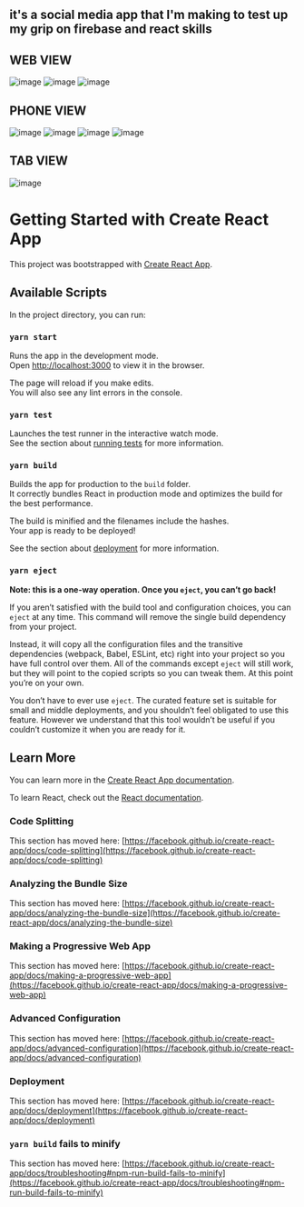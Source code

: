 ## it's a social media app that I'm making to test up my grip on firebase and react skills
## WEB VIEW

![image](https://user-images.githubusercontent.com/62583380/117466680-a129c800-af70-11eb-9a2e-bdabbb4b3f5c.png)
![image](https://user-images.githubusercontent.com/62583380/117466922-d6ceb100-af70-11eb-8b0e-b435ab2be7dd.png)
![image](https://user-images.githubusercontent.com/62583380/117466971-e4843680-af70-11eb-8f56-6610708f9f2a.png)

## PHONE VIEW

![image](https://user-images.githubusercontent.com/62583380/117467064-f82f9d00-af70-11eb-9bbf-94362a00cb74.png)
![image](https://user-images.githubusercontent.com/62583380/117467110-0382c880-af71-11eb-8069-29269d5d6b71.png)
![image](https://user-images.githubusercontent.com/62583380/117468010-e4d10180-af71-11eb-9e18-18c96431d2b2.png)
![image](https://user-images.githubusercontent.com/62583380/117468367-3bd6d680-af72-11eb-9237-15ab73218ecc.png)

## TAB VIEW
![image](https://user-images.githubusercontent.com/62583380/117467327-34fb9400-af71-11eb-918b-442a9a84e4da.png)



# Getting Started with Create React App

This project was bootstrapped with [Create React App](https://github.com/facebook/create-react-app).

## Available Scripts

In the project directory, you can run:

### `yarn start`

Runs the app in the development mode.\
Open [http://localhost:3000](http://localhost:3000) to view it in the browser.

The page will reload if you make edits.\
You will also see any lint errors in the console.

### `yarn test`

Launches the test runner in the interactive watch mode.\
See the section about [running tests](https://facebook.github.io/create-react-app/docs/running-tests) for more information.

### `yarn build`

Builds the app for production to the `build` folder.\
It correctly bundles React in production mode and optimizes the build for the best performance.

The build is minified and the filenames include the hashes.\
Your app is ready to be deployed!

See the section about [deployment](https://facebook.github.io/create-react-app/docs/deployment) for more information.

### `yarn eject`

**Note: this is a one-way operation. Once you `eject`, you can’t go back!**

If you aren’t satisfied with the build tool and configuration choices, you can `eject` at any time. This command will remove the single build dependency from your project.

Instead, it will copy all the configuration files and the transitive dependencies (webpack, Babel, ESLint, etc) right into your project so you have full control over them. All of the commands except `eject` will still work, but they will point to the copied scripts so you can tweak them. At this point you’re on your own.

You don’t have to ever use `eject`. The curated feature set is suitable for small and middle deployments, and you shouldn’t feel obligated to use this feature. However we understand that this tool wouldn’t be useful if you couldn’t customize it when you are ready for it.

## Learn More

You can learn more in the [Create React App documentation](https://facebook.github.io/create-react-app/docs/getting-started).

To learn React, check out the [React documentation](https://reactjs.org/).

### Code Splitting

This section has moved here: [https://facebook.github.io/create-react-app/docs/code-splitting](https://facebook.github.io/create-react-app/docs/code-splitting)

### Analyzing the Bundle Size

This section has moved here: [https://facebook.github.io/create-react-app/docs/analyzing-the-bundle-size](https://facebook.github.io/create-react-app/docs/analyzing-the-bundle-size)

### Making a Progressive Web App

This section has moved here: [https://facebook.github.io/create-react-app/docs/making-a-progressive-web-app](https://facebook.github.io/create-react-app/docs/making-a-progressive-web-app)

### Advanced Configuration

This section has moved here: [https://facebook.github.io/create-react-app/docs/advanced-configuration](https://facebook.github.io/create-react-app/docs/advanced-configuration)

### Deployment

This section has moved here: [https://facebook.github.io/create-react-app/docs/deployment](https://facebook.github.io/create-react-app/docs/deployment)

### `yarn build` fails to minify

This section has moved here: [https://facebook.github.io/create-react-app/docs/troubleshooting#npm-run-build-fails-to-minify](https://facebook.github.io/create-react-app/docs/troubleshooting#npm-run-build-fails-to-minify)

